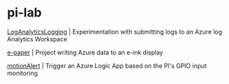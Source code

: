 # pi-lab

[LogAnalyticsLogging](LogAnalyticsLogging) | Experimentation with submitting logs to an Azure log Analytics Workspace

[e-paper](e-paper) | Project writing Azure data to an e-ink display

[motionAlert](motionAlert) | Trigger an Azure Logic App based on the PI's GPIO input monitoring
